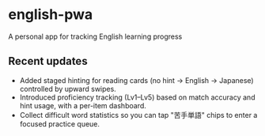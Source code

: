 # english-pwa
A personal app for tracking English learning progress

## Recent updates

- Added staged hinting for reading cards (no hint → English → Japanese) controlled by upward swipes.
- Introduced proficiency tracking (Lv1–Lv5) based on match accuracy and hint usage, with a per-item dashboard.
- Collect difficult word statistics so you can tap "苦手単語" chips to enter a focused practice queue.
